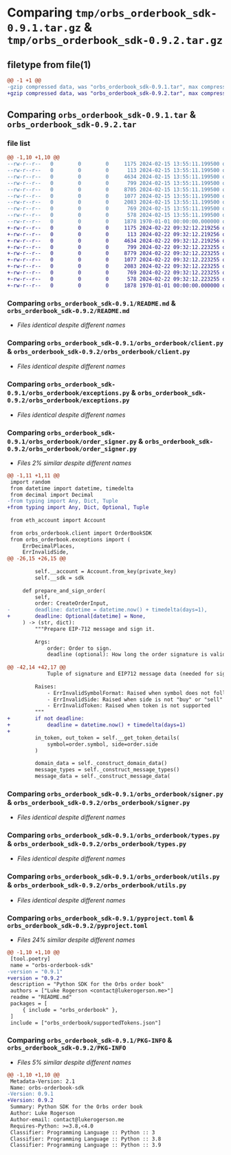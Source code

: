 # Comparing `tmp/orbs_orderbook_sdk-0.9.1.tar.gz` & `tmp/orbs_orderbook_sdk-0.9.2.tar.gz`

## filetype from file(1)

```diff
@@ -1 +1 @@
-gzip compressed data, was "orbs_orderbook_sdk-0.9.1.tar", max compression
+gzip compressed data, was "orbs_orderbook_sdk-0.9.2.tar", max compression
```

## Comparing `orbs_orderbook_sdk-0.9.1.tar` & `orbs_orderbook_sdk-0.9.2.tar`

### file list

```diff
@@ -1,10 +1,10 @@
--rw-r--r--   0        0        0     1175 2024-02-15 13:55:11.199500 orbs_orderbook_sdk-0.9.1/README.md
--rw-r--r--   0        0        0      113 2024-02-15 13:55:11.199500 orbs_orderbook_sdk-0.9.1/orbs_orderbook/__init__.py
--rw-r--r--   0        0        0     4634 2024-02-15 13:55:11.199500 orbs_orderbook_sdk-0.9.1/orbs_orderbook/client.py
--rw-r--r--   0        0        0      799 2024-02-15 13:55:11.199500 orbs_orderbook_sdk-0.9.1/orbs_orderbook/exceptions.py
--rw-r--r--   0        0        0     8705 2024-02-15 13:55:11.199500 orbs_orderbook_sdk-0.9.1/orbs_orderbook/order_signer.py
--rw-r--r--   0        0        0     1077 2024-02-15 13:55:11.199500 orbs_orderbook_sdk-0.9.1/orbs_orderbook/signer.py
--rw-r--r--   0        0        0     2083 2024-02-15 13:55:11.199500 orbs_orderbook_sdk-0.9.1/orbs_orderbook/types.py
--rw-r--r--   0        0        0      769 2024-02-15 13:55:11.199500 orbs_orderbook_sdk-0.9.1/orbs_orderbook/utils.py
--rw-r--r--   0        0        0      578 2024-02-15 13:55:11.199500 orbs_orderbook_sdk-0.9.1/pyproject.toml
--rw-r--r--   0        0        0     1878 1970-01-01 00:00:00.000000 orbs_orderbook_sdk-0.9.1/PKG-INFO
+-rw-r--r--   0        0        0     1175 2024-02-22 09:32:12.219256 orbs_orderbook_sdk-0.9.2/README.md
+-rw-r--r--   0        0        0      113 2024-02-22 09:32:12.219256 orbs_orderbook_sdk-0.9.2/orbs_orderbook/__init__.py
+-rw-r--r--   0        0        0     4634 2024-02-22 09:32:12.219256 orbs_orderbook_sdk-0.9.2/orbs_orderbook/client.py
+-rw-r--r--   0        0        0      799 2024-02-22 09:32:12.223255 orbs_orderbook_sdk-0.9.2/orbs_orderbook/exceptions.py
+-rw-r--r--   0        0        0     8779 2024-02-22 09:32:12.223255 orbs_orderbook_sdk-0.9.2/orbs_orderbook/order_signer.py
+-rw-r--r--   0        0        0     1077 2024-02-22 09:32:12.223255 orbs_orderbook_sdk-0.9.2/orbs_orderbook/signer.py
+-rw-r--r--   0        0        0     2083 2024-02-22 09:32:12.223255 orbs_orderbook_sdk-0.9.2/orbs_orderbook/types.py
+-rw-r--r--   0        0        0      769 2024-02-22 09:32:12.223255 orbs_orderbook_sdk-0.9.2/orbs_orderbook/utils.py
+-rw-r--r--   0        0        0      578 2024-02-22 09:32:12.223255 orbs_orderbook_sdk-0.9.2/pyproject.toml
+-rw-r--r--   0        0        0     1878 1970-01-01 00:00:00.000000 orbs_orderbook_sdk-0.9.2/PKG-INFO
```

### Comparing `orbs_orderbook_sdk-0.9.1/README.md` & `orbs_orderbook_sdk-0.9.2/README.md`

 * *Files identical despite different names*

### Comparing `orbs_orderbook_sdk-0.9.1/orbs_orderbook/client.py` & `orbs_orderbook_sdk-0.9.2/orbs_orderbook/client.py`

 * *Files identical despite different names*

### Comparing `orbs_orderbook_sdk-0.9.1/orbs_orderbook/exceptions.py` & `orbs_orderbook_sdk-0.9.2/orbs_orderbook/exceptions.py`

 * *Files identical despite different names*

### Comparing `orbs_orderbook_sdk-0.9.1/orbs_orderbook/order_signer.py` & `orbs_orderbook_sdk-0.9.2/orbs_orderbook/order_signer.py`

 * *Files 2% similar despite different names*

```diff
@@ -1,11 +1,11 @@
 import random
 from datetime import datetime, timedelta
 from decimal import Decimal
-from typing import Any, Dict, Tuple
+from typing import Any, Dict, Optional, Tuple
 
 from eth_account import Account
 
 from orbs_orderbook.client import OrderBookSDK
 from orbs_orderbook.exceptions import (
     ErrDecimalPlaces,
     ErrInvalidSide,
@@ -26,15 +26,15 @@
 
         self.__account = Account.from_key(private_key)
         self.__sdk = sdk
 
     def prepare_and_sign_order(
         self,
         order: CreateOrderInput,
-        deadline: datetime = datetime.now() + timedelta(days=1),
+        deadline: Optional[datetime] = None,
     ) -> (str, dict):
         """Prepare EIP-712 message and sign it.
 
         Args:
             order: Order to sign.
             deadline (optional): How long the order signature is valid for.
 
@@ -42,14 +42,17 @@
             Tuple of signature and EIP712 message data (needed for signature validation)
 
         Raises:
             - ErrInvalidSymbolFormat: Raised when symbol does not follow "TOKEN1-TOKEN2" format
             - ErrInvalidSide: Raised when side is not "buy" or "sell"
             - ErrInvalidToken: Raised when token is not supported
         """
+        if not deadline:
+            deadline = datetime.now() + timedelta(days=1)
+
         in_token, out_token = self.__get_token_details(
             symbol=order.symbol, side=order.side
         )
 
         domain_data = self._construct_domain_data()
         message_types = self._construct_message_types()
         message_data = self._construct_message_data(
```

### Comparing `orbs_orderbook_sdk-0.9.1/orbs_orderbook/signer.py` & `orbs_orderbook_sdk-0.9.2/orbs_orderbook/signer.py`

 * *Files identical despite different names*

### Comparing `orbs_orderbook_sdk-0.9.1/orbs_orderbook/types.py` & `orbs_orderbook_sdk-0.9.2/orbs_orderbook/types.py`

 * *Files identical despite different names*

### Comparing `orbs_orderbook_sdk-0.9.1/orbs_orderbook/utils.py` & `orbs_orderbook_sdk-0.9.2/orbs_orderbook/utils.py`

 * *Files identical despite different names*

### Comparing `orbs_orderbook_sdk-0.9.1/pyproject.toml` & `orbs_orderbook_sdk-0.9.2/pyproject.toml`

 * *Files 24% similar despite different names*

```diff
@@ -1,10 +1,10 @@
 [tool.poetry]
 name = "orbs-orderbook-sdk"
-version = "0.9.1"
+version = "0.9.2"
 description = "Python SDK for the Orbs order book"
 authors = ["Luke Rogerson <contact@lukerogerson.me>"]
 readme = "README.md"
 packages = [
     { include = "orbs_orderbook" },
 ]
 include = ["orbs_orderbook/supportedTokens.json"]
```

### Comparing `orbs_orderbook_sdk-0.9.1/PKG-INFO` & `orbs_orderbook_sdk-0.9.2/PKG-INFO`

 * *Files 5% similar despite different names*

```diff
@@ -1,10 +1,10 @@
 Metadata-Version: 2.1
 Name: orbs-orderbook-sdk
-Version: 0.9.1
+Version: 0.9.2
 Summary: Python SDK for the Orbs order book
 Author: Luke Rogerson
 Author-email: contact@lukerogerson.me
 Requires-Python: >=3.8,<4.0
 Classifier: Programming Language :: Python :: 3
 Classifier: Programming Language :: Python :: 3.8
 Classifier: Programming Language :: Python :: 3.9
```


